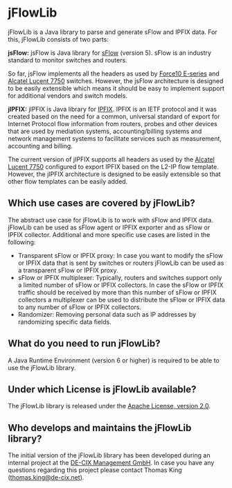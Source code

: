 jFlowLib
========
 
jFlowLib is a Java library to parse and generate sFlow and IPFIX data. For this,
jFlowLib consists of two parts:
 
**jsFlow:** jsFlow is Java library for [sFlow](http://www.sflow.org/) (version 5). sFlow
is an industry standard to monitor switches and routers. 

So far, jsFlow implements all the headers as used by
[Force10 E-series](http://www.dell.com/us/business/p/force10-e-series) and
[Alcatel Lucent 7750](http://www.alcatel-lucent.com/products/7750-service-router-0) switches. However,
the jsFlow architecture is designed to be easily extensible which means it should be easy
to implement support for additional vendors and switch models.
 
**jIPFIX:** jIPFIX is Java library for [IPFIX](http://tools.ietf.org/wg/ipfix/). IPFIX is
an IETF protocol and it was created based on the need for a common, universal standard of
export for Internet Protocol flow information from routers, probes and other devices that
are used by mediation systems, accounting/billing systems and network management systems
to facilitate services such as measurement, accounting and billing. 
 
The current version of jIPFIX supports all headers as used by the
[Alcatel Lucent 7750](http://www.alcatel-lucent.com/products/7750-service-router-0)
configured to export IPFIX based on the L2-IP flow template. However, the jIPFIX
architecture is designed to be easily extensible so that other flow templates can be
easily added.
 
 
Which use cases are covered by jFlowLib?
----------------------------------------
 
The abstract use case for jFlowLib is to work with sFlow and IPFIX data. jFlowLib can be
used as sFlow agent or IPFIX exporter and as sFlow or IPFIX collector. Additional and
more specific use cases are listed in the following:
 
* Transparent sFlow or IPFIX proxy: In case you want to modify the sFlow or IPFIX data
that is sent by switches or routers jFlowLib can be used as a transparent sFlow or IPFIX
proxy.
* sFlow or IPFIX multiplexer: Typically, routers and switches support only a limited
number of sFlow or IPFIX collectors. In case the sFlow or IPFIX traffic should be
received by more than this number of sFlow or IPFIX collectors a multiplexer can be used
to distribute the sFlow or IPFIX data to any number of sFlow or IPFIX collectors.
* Randomizer: Removing personal data such as IP addresses by randomizing specific data fields.


What do you need to run jFlowLib?
---------------------------------
A Java Runtime Environment (version 6 or higher) is required to be able to use the
jFlowLib library.


Under which License is jFlowLib available?
------------------------------------------
The jFlowLib library is released under the
[Apache License, version 2.0](http://www.apache.org/licenses/LICENSE-2.0.html).


Who develops and maintains the jFlowLib library?
------------------------------------------------
The initial version of the jFlowLib library has been developed during an internal
project at the [DE-CIX Management GmbH](https://www.de-cix.net). In case you have any
questions regarding this project please contact Thomas King (thomas.king@de-cix.net).
